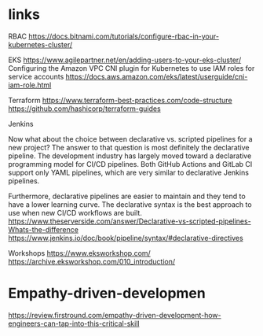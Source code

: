 # links

RBAC 
https://docs.bitnami.com/tutorials/configure-rbac-in-your-kubernetes-cluster/

EKS
https://www.agilepartner.net/en/adding-users-to-your-eks-cluster/
Configuring the Amazon VPC CNI plugin for Kubernetes to use IAM roles for service accounts
https://docs.aws.amazon.com/eks/latest/userguide/cni-iam-role.html

Terraform 
https://www.terraform-best-practices.com/code-structure
https://github.com/hashicorp/terraform-guides

Jenkins 

Now what about the choice between declarative vs. scripted pipelines for a new project? The answer to that question is most definitely the declarative pipeline.
The development industry has largely moved toward a declarative programming model for CI/CD pipelines. Both GitHub Actions and GitLab CI support only YAML pipelines, which are very similar to declarative Jenkins pipelines.

Furthermore, declarative pipelines are easier to maintain and they tend to have a lower learning curve. The declarative syntax is the best approach to use when new CI/CD workflows are built.
https://www.theserverside.com/answer/Declarative-vs-scripted-pipelines-Whats-the-difference 
https://www.jenkins.io/doc/book/pipeline/syntax/#declarative-directives 

Workshops 
https://www.eksworkshop.com/
https://archive.eksworkshop.com/010_introduction/

# Empathy-driven-developmen

https://review.firstround.com/empathy-driven-development-how-engineers-can-tap-into-this-critical-skill



